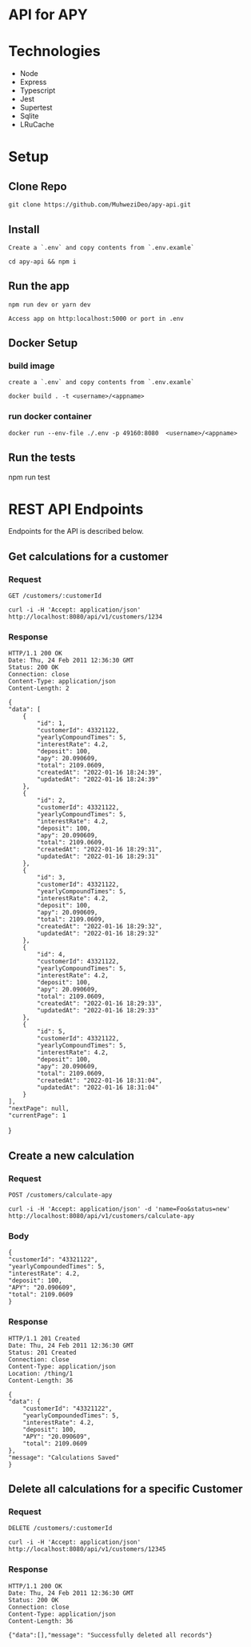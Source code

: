 # API for  APY

# Technologies
 - Node
 - Express
 - Typescript
 - Jest
 - Supertest
 - Sqlite
 - LRuCache


# Setup
## Clone Repo

    git clone https://github.com/MuhweziDeo/apy-api.git

## Install
    Create a `.env` and copy contents from `.env.examle`

    cd apy-api && npm i


## Run the app

    npm run dev or yarn dev

    Access app on http:localhost:5000 or port in .env

## Docker Setup

### build image
    create a `.env` and copy contents from `.env.examle`

    docker build . -t <username>/<appname>

### run docker container
    docker run --env-file ./.env -p 49160:8080  <username>/<appname>

## Run the tests

   npm run test


# REST API Endpoints

Endpoints for the API is described below.

## Get calculations for a customer

### Request

`GET /customers/:customerId`

    curl -i -H 'Accept: application/json' http://localhost:8080/api/v1/customers/1234

### Response

    HTTP/1.1 200 OK
    Date: Thu, 24 Feb 2011 12:36:30 GMT
    Status: 200 OK
    Connection: close
    Content-Type: application/json
    Content-Length: 2

    {
    "data": [
        {
            "id": 1,
            "customerId": 43321122,
            "yearlyCompoundTimes": 5,
            "interestRate": 4.2,
            "deposit": 100,
            "apy": 20.090609,
            "total": 2109.0609,
            "createdAt": "2022-01-16 18:24:39",
            "updatedAt": "2022-01-16 18:24:39"
        },
        {
            "id": 2,
            "customerId": 43321122,
            "yearlyCompoundTimes": 5,
            "interestRate": 4.2,
            "deposit": 100,
            "apy": 20.090609,
            "total": 2109.0609,
            "createdAt": "2022-01-16 18:29:31",
            "updatedAt": "2022-01-16 18:29:31"
        },
        {
            "id": 3,
            "customerId": 43321122,
            "yearlyCompoundTimes": 5,
            "interestRate": 4.2,
            "deposit": 100,
            "apy": 20.090609,
            "total": 2109.0609,
            "createdAt": "2022-01-16 18:29:32",
            "updatedAt": "2022-01-16 18:29:32"
        },
        {
            "id": 4,
            "customerId": 43321122,
            "yearlyCompoundTimes": 5,
            "interestRate": 4.2,
            "deposit": 100,
            "apy": 20.090609,
            "total": 2109.0609,
            "createdAt": "2022-01-16 18:29:33",
            "updatedAt": "2022-01-16 18:29:33"
        },
        {
            "id": 5,
            "customerId": 43321122,
            "yearlyCompoundTimes": 5,
            "interestRate": 4.2,
            "deposit": 100,
            "apy": 20.090609,
            "total": 2109.0609,
            "createdAt": "2022-01-16 18:31:04",
            "updatedAt": "2022-01-16 18:31:04"
        }
    ],
    "nextPage": null,
    "currentPage": 1
}

## Create a new calculation

### Request

`POST /customers/calculate-apy`

    curl -i -H 'Accept: application/json' -d 'name=Foo&status=new' http://localhost:8080/api/v1/customers/calculate-apy
### Body
    {
    "customerId": "43321122",
    "yearlyCompoundedTimes": 5,
    "interestRate": 4.2,
    "deposit": 100,
    "APY": "20.090609",
    "total": 2109.0609
    }
### Response

    HTTP/1.1 201 Created
    Date: Thu, 24 Feb 2011 12:36:30 GMT
    Status: 201 Created
    Connection: close
    Content-Type: application/json
    Location: /thing/1
    Content-Length: 36

    {
    "data": {
        "customerId": "43321122",
        "yearlyCompoundedTimes": 5,
        "interestRate": 4.2,
        "deposit": 100,
        "APY": "20.090609",
        "total": 2109.0609
    },
    "message": "Calculations Saved"
    }

## Delete all calculations for a specific Customer

### Request

`DELETE /customers/:customerId`

    curl -i -H 'Accept: application/json' http://localhost:8080/api/v1/customers/12345

### Response

    HTTP/1.1 200 OK
    Date: Thu, 24 Feb 2011 12:36:30 GMT
    Status: 200 OK
    Connection: close
    Content-Type: application/json
    Content-Length: 36

    {"data":[],"message": "Successfully deleted all records"}


